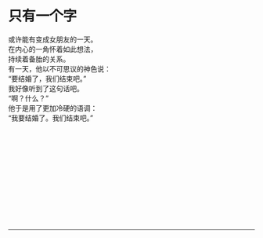 # 只有一个字

或许能有变成女朋友的一天。\
在内心的一角怀着如此想法，\
持续着备胎的关系。\
有一天，他以不可思议的神色说：\
“要结婚了，我们结束吧。”\
我好像听到了这句话吧。\
“啊？什么？”\
他于是用了更加冷硬的语调：\
“我要结婚了。我们结束吧。”
<br>
<br>
<br>
<br>
<br>
<br>
<br>
<br>
<br>
<br>
<br>
<br>
<br>

---
